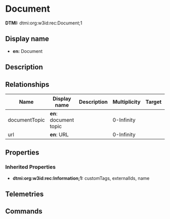 # Document
**DTMI:** dtmi:org:w3id:rec:Document;1
## Display name
- **en:** Document
## Description
## Relationships
|Name|Display name|Description|Multiplicity|Target|Properties|
|-|-|-|-|-|-|
|documentTopic|**en**: document topic||0-Infinity||
|url|**en**: URL||0-Infinity||
## Properties
### Inherited Properties
* **dtmi:org:w3id:rec:Information;1:** customTags, externalIds, name
## Telemetries
## Commands
